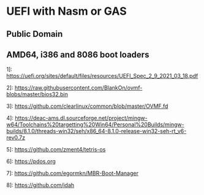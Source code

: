 UEFI with Nasm  or GAS
======================

Public Domain
-------------

AMD64, i386 and 8086 boot loaders
---------------------------------


1]: https://uefi.org/sites/default/files/resources/UEFI_Spec_2_9_2021_03_18.pdf

2]: https://raw.githubusercontent.com/BlankOn/ovmf-blobs/master/bios32.bin

3]: https://github.com/clearlinux/common/blob/master/OVMF.fd

4]: https://deac-ams.dl.sourceforge.net/project/mingw-w64/Toolchains%20targetting%20Win64/Personal%20Builds/mingw-builds/8.1.0/threads-win32/seh/x86_64-8.1.0-release-win32-seh-rt_v6-rev0.7z

5]: https://github.com/zment4/tetris-os

6]: https://pdos.org

7]: https://github.com/egormkn/MBR-Boot-Manager

8]: https://github.com/jdah

